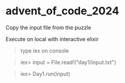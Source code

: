# advent_of_code_2024

Copy the input file from the puzzle 

Execute on local with interactive elixir

>type iex on console

>iex> input = File.read!("day1/input.txt")

>iex> Day1.run(input)
